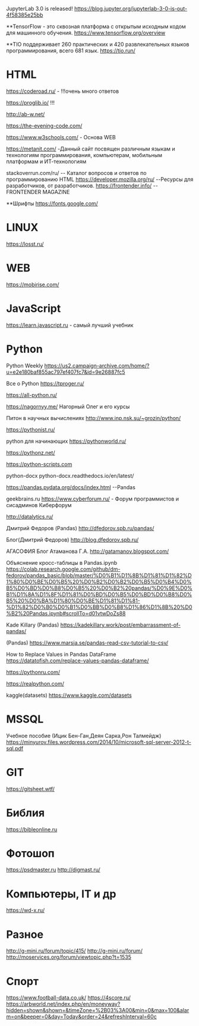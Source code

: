
JupyterLab 3.0 is released!
https://blog.jupyter.org/jupyterlab-3-0-is-out-4f58385e25bb

**TensorFlow - это сквозная платформа с открытым исходным кодом для машинного обучения.
https://www.tensorflow.org/overview

**TIO поддерживает 260 практических и 420 развлекательных языков программирования, всего 681 язык.
https://tio.run/

HTML
============
https://coderoad.ru/ - !!!очень много ответов

https://proglib.io/ !!!

http://ab-w.net/

https://the-evening-code.com/

https://www.w3schools.com/ - Основа WEB

https://metanit.com/ -Данный сайт посвящен различным языкам и технологиям программирования, компьютерам, мобильным платформам и ИТ-технологиям

stackoverrun.com/ru/ -- Каталог вопросов и ответов по программированию
HTML
https://developer.mozilla.org/ru/ --Ресурсы для разработчиков, от разработчиков.
https://frontender.info/ -- FRONTENDER MAGAZINE

**Шрифты
https://fonts.google.com/

LINUX
============
https://losst.ru/

WEB
============
https://mobirise.com/


JavaScript
============
https://learn.javascript.ru - самый лучший учебник

Python
============
Python Weekly
https://us2.campaign-archive.com/home/?u=e2e180baf855ac797ef407fc7&id=9e26887fc5

Все о Python
https://tproger.ru/

https://all-python.ru/

https://nagornyy.me/
Нагорный Олег и его курсы

Питон в научных вычислениях
http://www.inp.nsk.su/~grozin/python/

https://pythonist.ru/

python для начинающих
https://pythonworld.ru/

https://pythonz.net/

https://python-scripts.com

python-docx
python-docx.readthedocs.io/en/latest/

https://pandas.pydata.org/docs/index.html --Pandas

geekbrains.ru
https://www.cyberforum.ru/ - Форум программистов и сисадминов Киберфорум

http://datalytics.ru/

Дмитрий Федоров (Pandas)
http://dfedorov.spb.ru/pandas/

Блог(Дмитрий Федоров)
http://blog.dfedorov.spb.ru/

АГАСОФИЯ Блог Атаманова Г.А.
http://gatamanov.blogspot.com/


Объяснение кросс-таблицы в Pandas.ipynb
https://colab.research.google.com/github/dm-fedorov/pandas_basic/blob/master/%D0%B1%D1%8B%D1%81%D1%82%D1%80%D0%BE%D0%B5%20%D0%B2%D0%B2%D0%B5%D0%B4%D0%B5%D0%BD%D0%B8%D0%B5%20%D0%B2%20pandas/%D0%9E%D0%B1%D1%8A%D1%8F%D1%81%D0%BD%D0%B5%D0%BD%D0%B8%D0%B5%20%D0%BA%D1%80%D0%BE%D1%81%D1%81-%D1%82%D0%B0%D0%B1%D0%BB%D0%B8%D1%86%D1%8B%20%D0%B2%20Pandas.ipynb#scrollTo=d01vtwDoZs88

Kade Killary (Pandas)
https://kadekillary.work/post/embarrassment-of-pandas/

(Pandas)
https://www.marsja.se/pandas-read-csv-tutorial-to-csv/


How to Replace Values in Pandas DataFrame
https://datatofish.com/replace-values-pandas-dataframe/

https://pythonru.com/

https://realpython.com/

kaggle(datasets)
https://www.kaggle.com/datasets



MSSQL
============
Учебное пособие (Ицик Бен-Ган,Деян Сарка,Рон Талмейдж)
https://minyurov.files.wordpress.com/2014/10/microsoft-sql-server-2012-t-sql.pdf


GIT
============
https://gitsheet.wtf/


Библия
============
https://bibleonline.ru


Фотошоп
============
https://psdmaster.ru
http://digmast.ru/

Компьютеры, IT и др
============
https://wd-x.ru/


Разное
============
http://g-mini.ru/forum/topic/415/
http://g-mini.ru/forum/
http://moservices.org/forum/viewtopic.php?t=1535


Спорт
============
https://www.football-data.co.uk/
https://4score.ru/
https://arbworld.net/index.php/en/moneyway?hidden=shown&shown=&timeZone=%2B03%3A00&min=0&max=100&alarm=on&beeper=0&day=Today&order=24&refreshInterval=60с
